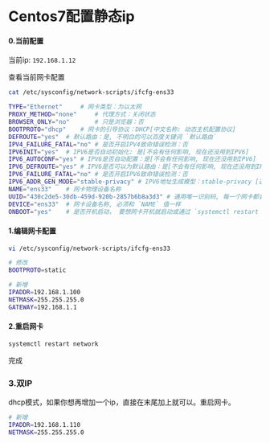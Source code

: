 # Centos7配置静态ip



#### 0.当前配置

当前ip: `192.168.1.12`

查看当前网卡配置

```bash
cat /etc/sysconfig/network-scripts/ifcfg-ens33
```

```bash
TYPE="Ethernet"		# 网卡类型：为以太网
PROXY_METHOD="none"		# 代理方式：关闭状态
BROWSER_ONLY="no"		# 只是浏览器：否
BOOTPROTO="dhcp"	# 网卡的引导协议：DHCP[中文名称: 动态主机配置协议]
DEFROUTE="yes"	# 默认路由：是, 不明白的可以百度关键词 `默认路由` 
IPV4_FAILURE_FATAL="no"	# 是否开启IPV4致命错误检测：否
IPV6INIT="yes"	# IPV6是否自动初始化: 是[不会有任何影响, 现在还没用到IPV6]
IPV6_AUTOCONF="yes"	# IPV6是否自动配置：是[不会有任何影响, 现在还没用到IPV6]
IPV6_DEFROUTE="yes"	# IPV6是否可以为默认路由：是[不会有任何影响, 现在还没用到IPV6]
IPV6_FAILURE_FATAL="no"	# 是否开启IPV6致命错误检测：否
IPV6_ADDR_GEN_MODE="stable-privacy"	# IPV6地址生成模型：stable-privacy [这只一种生成IPV6的策略]
NAME="ens33"	# 网卡物理设备名称
UUID="430c2de5-30db-459d-920b-2857b6b8a3d3"	# 通用唯一识别码, 每一个网卡都会有, 不能重复
DEVICE="ens33"	# 网卡设备名称, 必须和 `NAME` 值一样
ONBOOT="yes"	# 是否开机启动， 要想网卡开机就启动或通过 `systemctl restart network`控制网卡,必须设置为 `yes` 
```



#### 1.编辑网卡配置

```bash
vi /etc/sysconfig/network-scripts/ifcfg-ens33
```

```bash
# 修改
BOOTPROTO=static

# 新增
IPADDR=192.168.1.100
NETMASK=255.255.255.0
GATEWAY=192.168.1.1
```



#### 2.重启网卡

```bash
systemctl restart network
```

完成



### 3.双IP

dhcp模式，如果你想再增加一个ip，直接在末尾加上就可以。重启网卡。

```bash
# 新增
IPADDR=192.168.1.110
NETMASK=255.255.255.0
```

